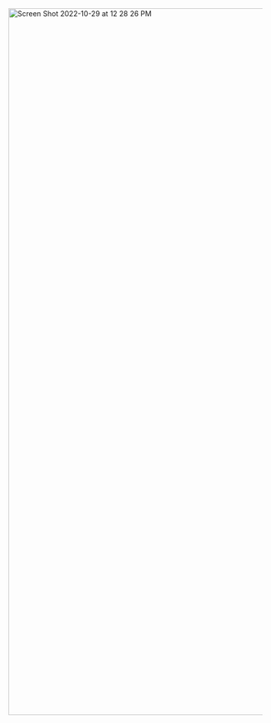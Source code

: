 <img width="1403" alt="Screen Shot 2022-10-29 at 12 28 26 PM" src="https://user-images.githubusercontent.com/77272905/198826498-fb567eae-3301-422d-815d-0e2f70e3dba8.png">
